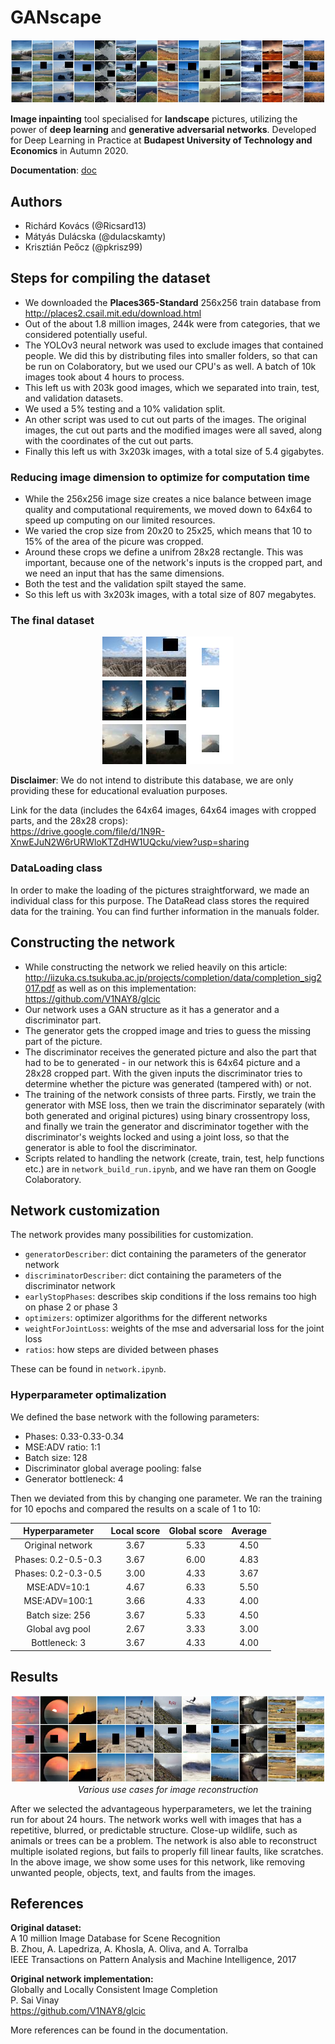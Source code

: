 # GANscape

<p align="center">
  <img src="images/examples.png">
</p>

**Image inpainting** tool specialised for **landscape** pictures, utilizing the power of **deep learning** and **generative adversarial networks**. Developed for Deep Learning in Practice at **Budapest University of Technology and Economics** in Autumn 2020.

**Documentation**: [doc](https://github.com/pkrisz99/GANscape/blob/main/Documentation.pdf)

## Authors
- Richárd Kovács (@Ricsard13)
- Mátyás Dulácska (@dulacskamty)
- Krisztián Peőcz (@pkrisz99)

## Steps for compiling the dataset
- We downloaded the **Places365-Standard** 256x256 train database from http://places2.csail.mit.edu/download.html
- Out of the about 1.8 million images, 244k were from categories, that we considered potentially useful.
- The YOLOv3 neural network was used to exclude images that contained people. We did this by distributing files into smaller folders, so that can be run on Colaboratory, but we used our CPU's as well. A batch of 10k images took about 4 hours to process.
- This left us with 203k good images, which we separated into train, test, and validation datasets.
- We used a 5% testing and a 10% validation split.
- An other script was used to cut out parts of the images. The original images, the cut out parts and the modified images were all saved, along with the coordinates of the cut out parts.
- Finally this left us with 3x203k images, with a total size of 5.4 gigabytes.

### Reducing image dimension to optimize for computation time
- While the 256x256 image size creates a nice balance between image quality and computational requirements, we moved down to 64x64 to speed up computing on our limited resources.
- We varied the crop size from 20x20 to 25x25, which means that 10 to 15% of the area of the picure was cropped.
- Around these crops we define a unifrom 28x28 rectangle. This was important, because one of the network's inputs is the cropped part, and we need an input that has the same dimensions.
- Both the test and the validation spilt stayed the same.
- So this left us with 3x203k images, with a total size of 807 megabytes.

### The final dataset

<p align="center">
  <img src="/images/dataset-examples.png">
</p>


**Disclaimer**: We do not intend to distribute this database, we are only providing these for educational evaluation purposes.

Link for the data (includes the 64x64 images, 64x64 images with cropped parts, and the 28x28 crops):  
https://drive.google.com/file/d/1N9R-XnwEJuN2W6rURWloKTZdHW1UQcku/view?usp=sharing

### DataLoading class
In order to make the loading of the pictures straightforward, we made an individual class for this purpose. The DataRead class stores the required data for the training. You can find further information in the manuals folder.

## Constructing the network
- While constructing the network we relied heavily on this article: http://iizuka.cs.tsukuba.ac.jp/projects/completion/data/completion_sig2017.pdf as well as on this implementation: https://github.com/V1NAY8/glcic
- Our network uses a GAN structure as it has a generator and a discriminator part.
- The generator gets the cropped image and tries to guess the missing part of the picture.
- The discriminator receives the generated picture and also the part that had to be to generated - in our network this is 64x64 picture and a 28x28 cropped part. With the given inputs the discriminator tries to determine whether the picture was generated (tampered with) or not.
- The training of the network consists of three parts. Firstly, we train the generator with MSE loss, then we train the discriminator separately (with both generated and original pictures) using binary crossentropy loss, and finally we train the generator and discriminator together with the discriminator's weights locked and using a joint loss, so that the generator is able to fool the discriminator.
- Scripts related to handling the network (create, train, test, help functions etc.) are in `network_build_run.ipynb`, and we have ran them on Google Colaboratory.

## Network customization
The network provides many possibilities for customization.  
- `generatorDescriber`: dict containing the parameters of the generator network  
- `discriminatorDescriber`: dict containing the parameters of the discriminator network  
- `earlyStopPhases`: describes skip conditions if the loss remains too high on phase 2 or phase 3
- `optimizers`: optimizer algorithms for the different networks
- `weightForJointLoss`: weights of the mse and adversarial loss for the joint loss
- `ratios`: how steps are divided between phases

These can be found in `network.ipynb`.

### Hyperparameter optimalization
We defined the base network with the following parameters:  
- Phases: 0.33-0.33-0.34
- MSE:ADV ratio: 1:1
- Batch size: 128
- Discriminator global average pooling: false
- Generator bottleneck: 4

Then we deviated from this by changing one parameter. We ran the training for 10 epochs and compared the results on a scale of 1 to 10:

|    Hyperparameter   | Local score | Global score |   Average   |
|:-------------------:|:-----------:|:------------:|:-----------:|
|   Original network  |     3.67    |     5.33     |     4.50    |
| Phases: 0.2-0.5-0.3 |     3.67    |     6.00     |     4.83    |
| Phases: 0.2-0.3-0.5 |     3.00    |     4.33     |     3.67    |
|     MSE:ADV=10:1    |     4.67    |     6.33     |     5.50    |
|    MSE:ADV=100:1    |     3.66    |     4.33     |     4.00    |
|   Batch size: 256   |     3.67    |     5.33     |     4.50    |
|   Global avg pool   |     2.67    |     3.33     |     3.00    |
|    Bottleneck: 3    |     3.67    |     4.33     |     4.00    |

## Results

<p align="center">
  <img src="/images/applications.png"><br>
<i>Various use cases for image reconstruction</i>
</p>


After we selected the advantageous hyperparameters, we let the training run for about 24 hours. 
The network works well with images that has a repetitive, blurred, or predictable structure.
Close-up wildlife, such as animals or trees can be a problem.
The network is also able to reconstruct multiple isolated regions, but fails to properly fill linear faults, like scratches.  
In the above image, we show some uses for this network, like removing unwanted people, objects, text, and faults from the images.


## References
<b>Original dataset:</b>  
A 10 million Image Database for Scene Recognition  
B. Zhou, A. Lapedriza, A. Khosla, A. Oliva, and A. Torralba  
IEEE Transactions on Pattern Analysis and Machine Intelligence, 2017  

<b>Original network implementation:</b>  
Globally and Locally Consistent Image Completion  
P. Sai Vinay  
https://github.com/V1NAY8/glcic  

More references can be found in the documentation.